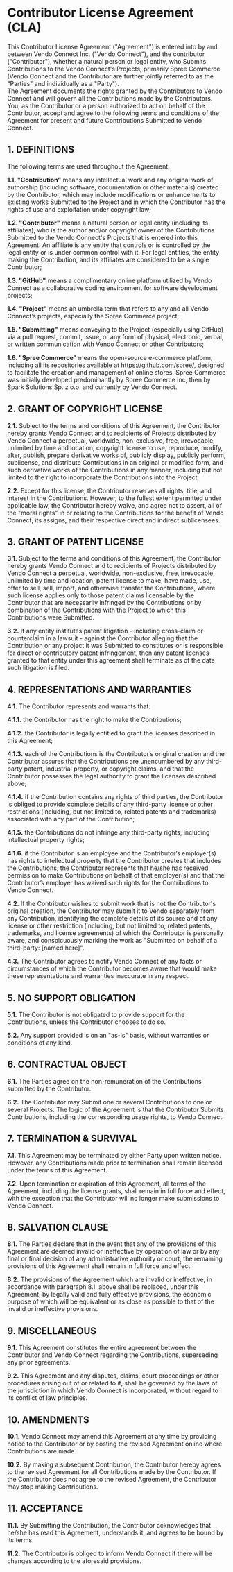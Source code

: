 # Contributor License Agreement (CLA)

This Contributor License Agreement ("Agreement") is entered into by and between Vendo 
Connect Inc. ("Vendo Connect"), and the contributor ("Contributor"), whether a natural 
person  or  legal  entity,  who  Submits  Contributions  to  the  Vendo  Connect's  Projects, 
primarily  Spree  Commerce  (Vendo  Connect  and  the  Contributor  are  further  jointly 
referred to as the "Parties" and individually as a "Party").  
The Agreement documents the rights granted by the Contributors to Vendo Connect and 
will govern all the Contributions made by the Contributors. 
You, as the Contributor or a person authorized to act on behalf of the Contributor, accept 
and agree to the following terms and conditions of the Agreement for present and future 
Contributions Submitted to Vendo Connect. 

## 1. DEFINITIONS 

The following terms are used throughout the Agreement:

**1.1. "Contribution"** means any intellectual work and any original work of authorship 
(including  software,  documentation  or  other  materials)  created  by  the 
Contributor, which may include modifications or enhancements to existing works 
Submitted to the Project and in which the Contributor has the rights of use and 
exploitation under copyright law;

**1.2. "Contributor"** means a natural person or legal entity (including its affiliates), who 
is the author and/or copyright owner of the Contributions Submitted to the Vendo 
Connect's  Projects that is entered into this Agreement. An affiliate is any entity 
that controls or is controlled by the legal entity or is under common control with 
it.  For  legal  entities,  the  entity  making  the  Contribution,  and  its  affiliates  are 
considered to be a single Contributor;

**1.3. "GitHub"** means a complimentary online platform utilized by Vendo Connect as 
a collaborative coding environment for software development projects;

**1.4. "Project"**  means  an  umbrella  term  that  refers  to  any  and  all  Vendo  Connect’s 
projects, especially the Spree Commerce project;

**1.5. "Submitting"** means conveying to the Project (especially using GitHub) via a pull 
request,  commit,  issue,  or  any  form  of  physical,  electronic,  verbal,  or  written 
communication with Vendo Connect or other Contributors;

**1.6. "Spree Commerce"** means the open-source e-commerce platform, including all 
its repositories available at  https://github.com/spree/, designed to facilitate the 
creation  and  management  of  online  stores.  Spree  Commerce  was  initially 
developed predominantly by Spree Commerce Inc, then by Spark Solutions Sp. z 
o.o. and currently by Vendo Connect.
  

## 2. GRANT OF COPYRIGHT LICENSE 

**2.1.** Subject  to  the  terms  and  conditions  of  this  Agreement,  the  Contributor  hereby 
grants Vendo Connect and to recipients of Projects distributed by Vendo Connect 
a  perpetual,  worldwide,  non-exclusive,  free,  irrevocable,  unlimited  by  time  and 
location,  copyright  license  to  use,  reproduce,  modify,  alter,  publish,  prepare 
derivative works of, publicly display, publicly perform, sublicense, and distribute 
Contributions  in  an  original  or  modified  form,  and  such  derivative  works  of  the 
Contributions  in any manner, including but not limited to the right to incorporate 
the Contributions into the Project.

**2.2.** Except for this license, the Contributor reserves all rights, title, and interest in the 
Contributions. However, to the fullest extent permitted under applicable law, the 
Contributor  hereby waive, and agree not to assert, all of the "moral rights"  in or 
relating  to  the  Contributions  for  the  benefit  of  Vendo  Connect,  its  assigns,  and 
their respective direct and indirect sublicensees.

## 3. GRANT OF PATENT LICENSE

**3.1.** Subject  to  the  terms  and  conditions  of  this  Agreement,  the  Contributor  hereby 
grants Vendo Connect and to recipients of Projects distributed by Vendo Connect 
a  perpetual,  worldwide,  non-exclusive,  free,  irrevocable,  unlimited  by  time  and 
location, patent license to make, have made, use, offer to sell, sell, import, and 
otherwise  transfer  the  Contributions,  where  such  license  applies  only  to  those 
patent claims licensable by the Contributor that are necessarily infringed by the 
Contributions  or  by  combination  of  the  Contributions  with  the  Project  to  which 
this Contributions were Submitted.

**3.2.** If any entity institutes patent litigation - including cross-claim or counterclaim in 
a lawsuit - against the Contributor alleging that the Contribution or any project it 
was Submitted  to constitutes or is responsible for direct or contributory patent 
infringement, then any patent licenses granted to that entity under this agreement 
shall terminate as of the date such litigation is filed. 

## 4. REPRESENTATIONS AND WARRANTIES

**4.1.** The Contributor represents and warrants that: 

**4.1.1.** the Contributor has the right to make the Contributions; 

**4.1.2.** the Contributor is legally entitled to grant the licenses described in this 
Agreement;

**4.1.3.** each of the Contributions is the Contributor’s original creation and the 
Contributor assures that the Contributions are unencumbered by any third-
party patent, industrial property, or copyright claims, and that the Contributor 
possesses the legal authority to grant the licenses described above; 

**4.1.4.** if the Contribution contains any rights of third parties, the Contributor is 
obliged to provide complete details of any third-party license or other 
restrictions (including, but not limited to, related patents and trademarks) 
associated with any part of the Contribution;  

**4.1.5.** the Contributions do not infringe any third-party rights, including 
intellectual property rights; 

**4.1.6.** if the Contributor is an employee and the Contributor’s employer(s) has 
rights to intellectual property that  the Contributor  creates that includes  the 
Contributions,  the  Contributor  represents  that  he/she  has  received 
permission to make Contributions on behalf of that employer(s) and that the 
Contributor’s employer has waived such rights for the Contributions to Vendo 
Connect.

**4.2.** If  the  Contributor  wishes  to  submit  work  that  is  not  the  Contributor's  original 
creation,  the  Contributor  may  submit  it  to  Vendo  separately  from  any 
Contribution, identifying the complete details of its source and of any license or 
other restriction (including, but not limited to, related patents, trademarks, and 
license  agreements)  of  which  the  Contributor  is  personally  aware,  and 
conspicuously marking the work as "Submitted on behalf of a third-party: [named 
here]".

**4.3.** The Contributor agrees to notify Vendo Connect of any facts or circumstances of 
which  the  Contributor  becomes  aware  that  would  make  these  representations 
and warranties inaccurate in any respect. 

## 5. NO SUPPORT OBLIGATION

**5.1.** The Contributor is not obligated to provide support for the Contributions, unless 
the Contributor chooses to do so.  

**5.2.** Any support provided is on an "as-is" basis, without warranties or conditions of 
any kind.

## 6. CONTRACTUAL OBJECT

**6.1.** The Parties agree on the non-remuneration of the Contributions submitted by the 
Contributor.  

**6.2.** The  Contributor  may  Submit  one  or  several  Contributions  to  one  or  several 
Projects.  The  logic  of  the  Agreement  is  that  the  Contributor  Submits 
Contributions, including the corresponding usage rights, to Vendo Connect.  

## 7. TERMINATION & SURVIVAL

**7.1.** This Agreement may be terminated by either Party upon written notice. However, 
any  Contributions  made  prior  to  termination  shall  remain  licensed  under  the 
terms of this Agreement. 

**7.2.** Upon  termination  or  expiration  of  this  Agreement,  all  terms  of  the  Agreement, 
including  the  license  grants,  shall  remain  in  full  force  and  effect,  with  the 
exception  that  the  Contributor  will  no  longer  make  submissions  to  Vendo 
Connect.  
 
## 8. SALVATION CLAUSE  

**8.1.** The Parties declare that in the event that any of the provisions of this  Agreement 
are  deemed  invalid  or  ineffective  by  operation  of  law  or  by  any  final  or  final 
decision of any administrative authority or court, the remaining provisions of this 
Agreement shall remain in full force and effect.

**8.2.** The provisions of the Agreement which are invalid or ineffective, in accordance
with paragraph 8.1. above shall be replaced, under this Agreement, by legally valid
and fully effective provisions, the economic purpose of which will be equivalent
or as close as possible to that of the invalid or ineffective provisions.

## 9. MISCELLANEOUS

**9.1.** This  Agreement  constitutes  the  entire  agreement  between  the  Contributor  and 
Vendo Connect regarding the Contributions, superseding any prior agreements.  

**9.2.** This Agreement and any disputes, claims, court proceedings or other procedures 
arising out of or related to it, shall be governed  by the laws of the jurisdiction in 
which  Vendo  Connect  is  incorporated, without  regard  to  its  conflict  of  law 
principles.
 
## 10. AMENDMENTS

**10.1.**  Vendo Connect may amend this Agreement at any time by providing notice 
to  the  Contributor  or  by  posting  the  revised  Agreement  online  where 
Contributions are made.  

**10.2.** By making a subsequent Contribution, the Contributor hereby agrees to the 
revised  Agreement  for  all  Contributions  made  by  the  Contributor.  If  the 
Contributor does not agree to the revised Agreement, the Contributor may stop 
making Contributions.

## 11. ACCEPTANCE

**11.1.** By Submitting the Contribution, the Contributor acknowledges that he/she 
has read this Agreement, understands it, and agrees to be bound by its terms. 

**11.2.** The Contributor is obliged to inform Vendo Connect if there will be changes 
according to the aforesaid provisions.
